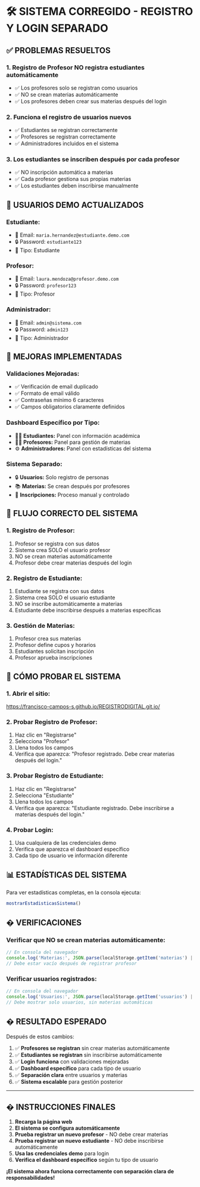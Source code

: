 # 🛠️ SISTEMA CORREGIDO - REGISTRO Y LOGIN SEPARADO

## ✅ **PROBLEMAS RESUELTOS**

### 1. **Registro de Profesor NO registra estudiantes automáticamente**
- ✅ Los profesores solo se registran como usuarios
- ✅ NO se crean materias automáticamente
- ✅ Los profesores deben crear sus materias después del login

### 2. **Funciona el registro de usuarios nuevos**
- ✅ Estudiantes se registran correctamente
- ✅ Profesores se registran correctamente  
- ✅ Administradores incluidos en el sistema

### 3. **Los estudiantes se inscriben después por cada profesor**
- ✅ NO inscripción automática a materias
- ✅ Cada profesor gestiona sus propias materias
- ✅ Los estudiantes deben inscribirse manualmente

## 👥 **USUARIOS DEMO ACTUALIZADOS**

### **Estudiante:**
- 📧 Email: `maria.hernandez@estudiante.demo.com`
- 🔒 Password: `estudiante123`
- 👤 Tipo: Estudiante

### **Profesor:**
- 📧 Email: `laura.mendoza@profesor.demo.com`
- 🔒 Password: `profesor123`
- 👤 Tipo: Profesor

### **Administrador:**
- 📧 Email: `admin@sistema.com`
- 🔒 Password: `admin123`
- 👤 Tipo: Administrador

## 🔧 **MEJORAS IMPLEMENTADAS**

### **Validaciones Mejoradas:**
- ✅ Verificación de email duplicado
- ✅ Formato de email válido
- ✅ Contraseñas mínimo 6 caracteres
- ✅ Campos obligatorios claramente definidos

### **Dashboard Específico por Tipo:**
- 👨‍🎓 **Estudiantes:** Panel con información académica
- 👨‍🏫 **Profesores:** Panel para gestión de materias
- ⚙️ **Administradores:** Panel con estadísticas del sistema

### **Sistema Separado:**
- 🔒 **Usuarios:** Solo registro de personas
- 📚 **Materias:** Se crean después por profesores
- 📝 **Inscripciones:** Proceso manual y controlado

## 🎯 **FLUJO CORRECTO DEL SISTEMA**

### **1. Registro de Profesor:**
1. Profesor se registra con sus datos
2. Sistema crea SOLO el usuario profesor
3. NO se crean materias automáticamente
4. Profesor debe crear materias después del login

### **2. Registro de Estudiante:**
1. Estudiante se registra con sus datos
2. Sistema crea SOLO el usuario estudiante  
3. NO se inscribe automáticamente a materias
4. Estudiante debe inscribirse después a materias específicas

### **3. Gestión de Materias:**
1. Profesor crea sus materias
2. Profesor define cupos y horarios
3. Estudiantes solicitan inscripción
4. Profesor aprueba inscripciones

## 🧪 **CÓMO PROBAR EL SISTEMA**

### **1. Abrir el sitio:**
https://francisco-campos-s.github.io/REGISTRODIGITAL.git.io/

### **2. Probar Registro de Profesor:**
1. Haz clic en "Registrarse"
2. Selecciona "Profesor"
3. Llena todos los campos
4. Verifica que aparezca: "Profesor registrado. Debe crear materias después del login."

### **3. Probar Registro de Estudiante:**
1. Haz clic en "Registrarse"  
2. Selecciona "Estudiante"
3. Llena todos los campos
4. Verifica que aparezca: "Estudiante registrado. Debe inscribirse a materias después del login."

### **4. Probar Login:**
1. Usa cualquiera de las credenciales demo
2. Verifica que aparezca el dashboard específico
3. Cada tipo de usuario ve información diferente

## 📊 **ESTADÍSTICAS DEL SISTEMA**

Para ver estadísticas completas, en la consola ejecuta:
```javascript
mostrarEstadisticasSistema()
```

## � **VERIFICACIONES**

### **Verificar que NO se crean materias automáticamente:**
```javascript
// En consola del navegador
console.log('Materias:', JSON.parse(localStorage.getItem('materias') || '[]'));
// Debe estar vacío después de registrar profesor
```

### **Verificar usuarios registrados:**
```javascript
// En consola del navegador  
console.log('Usuarios:', JSON.parse(localStorage.getItem('usuarios') || '[]'));
// Debe mostrar solo usuarios, sin materias automáticas
```

## � **RESULTADO ESPERADO**

Después de estos cambios:

1. ✅ **Profesores se registran** sin crear materias automáticamente
2. ✅ **Estudiantes se registran** sin inscribirse automáticamente
3. ✅ **Login funciona** con validaciones mejoradas
4. ✅ **Dashboard específico** para cada tipo de usuario
5. ✅ **Separación clara** entre usuarios y materias
6. ✅ **Sistema escalable** para gestión posterior

---

## � **INSTRUCCIONES FINALES**

1. **Recarga la página web**
2. **El sistema se configura automáticamente**
3. **Prueba registrar un nuevo profesor** - NO debe crear materias
4. **Prueba registrar un nuevo estudiante** - NO debe inscribirse automáticamente
5. **Usa las credenciales demo** para login
6. **Verifica el dashboard específico** según tu tipo de usuario

**¡El sistema ahora funciona correctamente con separación clara de responsabilidades!**
